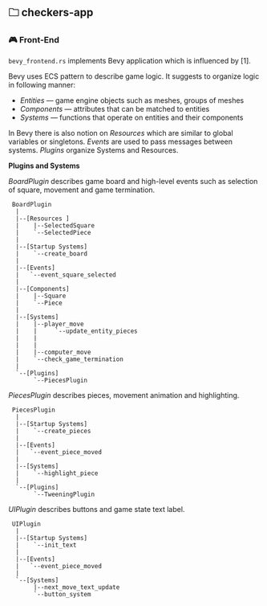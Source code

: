 ## 🗀 checkers-app

### 🎮 Front-End

`bevy_frontend.rs` implements Bevy application which is influenced by [1].

Bevy uses ECS pattern to describe game logic. It suggests to organize logic in following manner:

- _Entities_ — game engine objects such as meshes, groups of meshes
- _Components_ — attributes that can be matched to entities
- _Systems_ — functions that operate on entities and their components

In Bevy there is also notion on _Resources_ which are similar to global variables or singletons. _Events_ are used to pass messages between systems. _Plugins_ organize Systems and Resources.

**Plugins and Systems**

_BoardPlugin_ describes game board and high-level events such as selection of square, movement and game termination.

```
 BoardPlugin
  |
  |--[Resources ]
  |    |--SelectedSquare
  |    `--SelectedPiece
  |
  |--[Startup Systems]
  |    `--create_board
  |
  |--[Events]
  |   `--event_square_selected
  |
  |--[Components]
  |    |--Square
  |    `--Piece
  |
  |--[Systems]
  |    |--player_move
  |    |     `--update_entity_pieces
  |    |
  |    |
  |    |--computer_move
  |    `--check_game_termination
  |
  `--[Plugins]
       `--PiecesPlugin
```

_PiecesPlugin_ describes pieces, movement animation and highlighting.

```
 PiecesPlugin
  |
  |--[Startup Systems]
  |    `--create_pieces
  |
  |--[Events]
  |   `--event_piece_moved
  |
  |--[Systems]
  |    `--highlight_piece
  |
  `--[Plugins]
       `--TweeningPlugin
```

_UIPlugin_ describes buttons and game state text label.

```
 UIPlugin
  |
  |--[Startup Systems]
  |    `--init_text
  |
  |--[Events]
  |   `--event_piece_moved
  |
  `--[Systems]
       |--next_move_text_update
       `--button_system
```